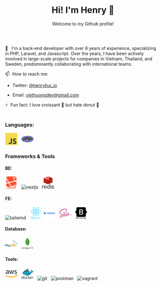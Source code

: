 <h1 align="center">Hi! I'm Henry 👋</h1>
<p align="center">Welcome to my Github profile!</p>
<br/><br/>

🌱&nbsp;&nbsp; I'm a back-end developer with over 8 years of experience, specializing in PHP, Laravel, and Javascript.
Over the years, I have been actively involved in large-scale projects for companies in Vietnam, Thailand, and Sweden, predominantly collaborating with international teams.

📫&nbsp;&nbsp;How to reach me:
  - Twitter:&nbsp;<a href="https://twitter.com/henrybui_io" target="_blank">@henrybui_io</a></p>
  - Email:&nbsp;<a href="mailto:viethuongdev@gmail.com" target="_blank">viethuongdev@gmail.com</a></p>

⚡&nbsp;&nbsp;Fun fact: I love croissant 🥐 but hate donut 🍩
<br/><br/>

<h3>Languages:</h3>
<p>
  <img src="https://raw.githubusercontent.com/devicons/devicon/master/icons/javascript/javascript-original.svg" alt="javascript" width="40" height="40"/>&nbsp;&nbsp;
  <img src="https://raw.githubusercontent.com/devicons/devicon/master/icons/php/php-original.svg" alt="php" width="40" height="40"/>
</p>

<h3>Frameworks & Tools</h3>
<h4>BE:</h4>
<p>
  <img src="https://raw.githubusercontent.com/devicons/devicon/master/icons/laravel/laravel-plain-wordmark.svg" alt="laravel" width="40" height="40"/>&nbsp;&nbsp;
  <img src="https://cdn.worldvectorlogo.com/logos/nextjs-2.svg" alt="nextjs" width="40" height="40"/>&nbsp;&nbsp;
  <img src="https://raw.githubusercontent.com/devicons/devicon/master/icons/redis/redis-original-wordmark.svg" alt="redis" width="40" height="40"/>&nbsp;&nbsp;
</p>

<h4>FE:</h4>
<p>
  <img src="https://www.vectorlogo.zone/logos/tailwindcss/tailwindcss-icon.svg" alt="tailwind" width="40" height="40"/>&nbsp;&nbsp;
  <img src="https://raw.githubusercontent.com/devicons/devicon/master/icons/react/react-original-wordmark.svg" alt="react" width="40" height="40"/>
  <img src="https://raw.githubusercontent.com/devicons/devicon/d00d0969292a6569d45b06d3f350f463a0107b0d/icons/webpack/webpack-original-wordmark.svg" alt="webpack" width="40" height="40"/>&nbsp;&nbsp;
  <img src="https://raw.githubusercontent.com/devicons/devicon/master/icons/sass/sass-original.svg" alt="sass" width="40" height="40"/>&nbsp;&nbsp;
  <img src="https://raw.githubusercontent.com/devicons/devicon/master/icons/bootstrap/bootstrap-plain-wordmark.svg" alt="bootstrap" width="40" height="40"/>&nbsp;&nbsp;
</p>

<h4>Database:</h4>
<p>
  <img src="https://raw.githubusercontent.com/devicons/devicon/master/icons/mysql/mysql-original-wordmark.svg" alt="mysql" width="40" height="40"/>&nbsp;&nbsp;
  <img src="https://raw.githubusercontent.com/devicons/devicon/master/icons/mongodb/mongodb-original-wordmark.svg" alt="mongodb" width="40" height="40"/>&nbsp;&nbsp;
</p>

<h4>Tools:</h4>
<p>
  <img src="https://raw.githubusercontent.com/devicons/devicon/master/icons/amazonwebservices/amazonwebservices-original-wordmark.svg" alt="aws" width="40" height="40"/>&nbsp;&nbsp;
  <img src="https://raw.githubusercontent.com/devicons/devicon/master/icons/docker/docker-original-wordmark.svg" alt="docker" width="40" height="40"/>&nbsp;&nbsp;
  <img src="https://www.vectorlogo.zone/logos/git-scm/git-scm-icon.svg" alt="git" width="40" height="40"/>&nbsp;&nbsp;
  <img src="https://www.vectorlogo.zone/logos/getpostman/getpostman-icon.svg" alt="postman" width="40" height="40"/>&nbsp;&nbsp;
  <img src="https://www.vectorlogo.zone/logos/vagrantup/vagrantup-icon.svg" alt="vagrant" width="40" height="40"/>&nbsp;&nbsp;
</p>
<br/><br/>
